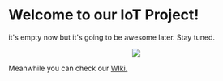 
# Welcome to our IoT Project!

it's empty now but it's going to be awesome later.
Stay tuned.

<p align="center">
  <img src="https://vignette.wikia.nocookie.net/marvelcinematicuniverse/images/4/4b/H_alternate_3.png/revision/latest/scale-to-width-down/350?cb=20160331154244">
</p>

Meanwhile you can check our [WIki.](https://github.com/itamargs/Iot_Project/wiki)

